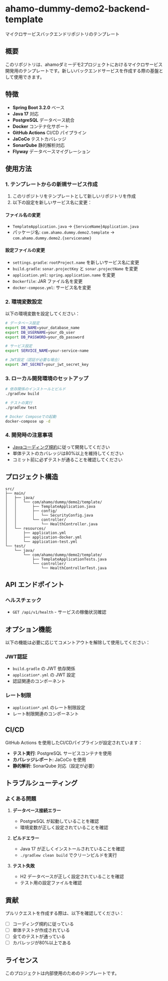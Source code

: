 # ahamo-dummy-demo2-backend-template

マイクロサービスバックエンドリポジトリのテンプレート

## 概要

このリポジトリは、ahamoダミーデモ2プロジェクトにおけるマイクロサービス開発用のテンプレートです。新しいバックエンドサービスを作成する際の基盤として使用できます。

## 特徴

- **Spring Boot 3.2.0** ベース
- **Java 17** 対応
- **PostgreSQL** データベース統合
- **Docker** コンテナ化サポート
- **GitHub Actions** CI/CD パイプライン
- **JaCoCo** テストカバレッジ
- **SonarQube** 静的解析対応
- **Flyway** データベースマイグレーション

## 使用方法

### 1. テンプレートからの新規サービス作成

1. このリポジトリをテンプレートとして新しいリポジトリを作成
2. 以下の設定を新しいサービス名に変更：

#### ファイル名の変更
- `TemplateApplication.java` → `{ServiceName}Application.java`
- パッケージ名: `com.ahamo.dummy.demo2.template` → `com.ahamo.dummy.demo2.{servicename}`

#### 設定ファイルの変更
- `settings.gradle`: `rootProject.name` を新しいサービス名に変更
- `build.gradle`: `sonar.projectKey` と `sonar.projectName` を変更
- `application.yml`: `spring.application.name` を変更
- `Dockerfile`: JAR ファイル名を変更
- `docker-compose.yml`: サービス名を変更

### 2. 環境変数設定

以下の環境変数を設定してください：

```bash
# データベース設定
export DB_NAME=your_database_name
export DB_USERNAME=your_db_user
export DB_PASSWORD=your_db_password

# サービス設定
export SERVICE_NAME=your-service-name

# JWT設定（認証が必要な場合）
export JWT_SECRET=your_jwt_secret_key
```

### 3. ローカル開発環境のセットアップ

```bash
# 依存関係のインストールとビルド
./gradlew build

# テストの実行
./gradlew test

# Docker Composeでの起動
docker-compose up -d
```

### 4. 開発時の注意事項

- [Javaコーディング規約](https://github.com/satoshi-watanabe-0001/ahamo-dummy-demo2-system-design-docs/blob/main/ai-context/coding-standards/java-coding-standards.md)に従って開発してください
- 単体テストのカバレッジは80%以上を維持してください
- コミット前に必ずテストが通ることを確認してください

## プロジェクト構造

```
src/
├── main/
│   ├── java/
│   │   └── com/ahamo/dummy/demo2/template/
│   │       ├── TemplateApplication.java
│   │       ├── config/
│   │       │   └── SecurityConfig.java
│   │       └── controller/
│   │           └── HealthController.java
│   └── resources/
│       ├── application.yml
│       ├── application-docker.yml
│       └── application-test.yml
└── test/
    └── java/
        └── com/ahamo/dummy/demo2/template/
            ├── TemplateApplicationTests.java
            └── controller/
                └── HealthControllerTest.java
```

## API エンドポイント

### ヘルスチェック
- `GET /api/v1/health` - サービスの稼働状況確認

## オプション機能

以下の機能は必要に応じてコメントアウトを解除して使用してください：

### JWT認証
- `build.gradle` の JWT 依存関係
- `application*.yml` の JWT 設定
- 認証関連のコンポーネント

### レート制限
- `application*.yml` のレート制限設定
- レート制限関連のコンポーネント

## CI/CD

GitHub Actions を使用したCI/CDパイプラインが設定されています：

- **テスト実行**: PostgreSQL サービスコンテナを使用
- **カバレッジレポート**: JaCoCo を使用
- **静的解析**: SonarQube 対応（設定が必要）

## トラブルシューティング

### よくある問題

1. **データベース接続エラー**
   - PostgreSQL が起動していることを確認
   - 環境変数が正しく設定されていることを確認

2. **ビルドエラー**
   - Java 17 が正しくインストールされていることを確認
   - `./gradlew clean build` でクリーンビルドを実行

3. **テスト失敗**
   - H2 データベースが正しく設定されていることを確認
   - テスト用の設定ファイルを確認

## 貢献

プルリクエストを作成する際は、以下を確認してください：

- [ ] コーディング規約に従っている
- [ ] 単体テストが作成されている
- [ ] 全てのテストが通っている
- [ ] カバレッジが80%以上である

## ライセンス

このプロジェクトは内部使用のためのテンプレートです。
